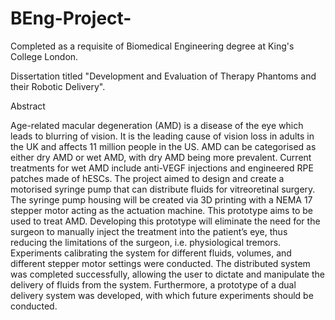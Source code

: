 # BEng-Project- 
Completed as a requisite of Biomedical Engineering degree at King's College London.

Dissertation titled "Development and Evaluation of Therapy Phantoms and their Robotic Delivery".

Abstract

Age-related macular degeneration (AMD) is a disease of the eye which leads to blurring of vision. It is the leading cause of vision loss in adults in the UK and affects 11 million people in the US. AMD can be categorised as either dry AMD or wet AMD,
with dry AMD being more prevalent. Current treatments for wet AMD include anti-VEGF injections and engineered RPE patches made of hESCs. The project aimed to design and create a motorised syringe pump that can distribute fluids for vitreoretinal
surgery. The syringe pump housing will be created via 3D printing with a NEMA 17 stepper motor acting as the actuation machine. This prototype aims to be used to treat AMD. Developing this prototype will eliminate the need for the surgeon to
manually inject the treatment into the patient’s eye, thus reducing the limitations of the surgeon, i.e. physiological tremors. Experiments calibrating the system for different fluids, volumes, and different stepper motor settings were conducted. The distributed system was completed successfully, allowing the user to dictate and manipulate the delivery of fluids from the system. Furthermore, a prototype of a dual delivery system was developed, with which future experiments should be conducted.

